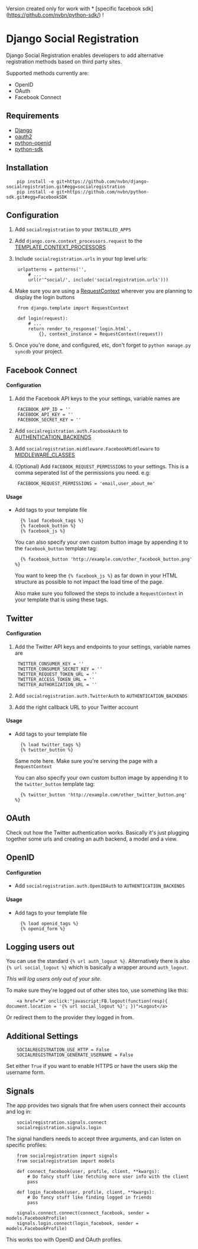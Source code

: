 Version created only for work with * [specific facebook sdk] (https://github.com/nvbn/python-sdk/) !

# Django Social Registration

Django Social Registration enables developers to add alternative registration
methods based on third party sites.

Supported methods currently are:

* OpenID
* OAuth
* Facebook Connect

## Requirements

* [Django](http://pypi.python.org/pypi/django/)
* [oauth2](http://pypi.python.org/pypi/oauth2/)
* [python-openid](http://pypi.python.org/pypi/python-openid)
* [python-sdk](https://github.com/facebook/python-sdk)

## Installation

		pip install -e git+https://github.com/nvbn/django-socialregistration.git#egg=socialregistration
		pip install -e git+https://github.com/nvbn/python-sdk.git#egg=FacebookSDK
	
## Configuration

1. Add `socialregistration` to your `INSTALLED_APPS`
2. Add `django.core.context_processors.request` to the [TEMPLATE_CONTEXT_PROCESSORS](http://docs.djangoproject.com/en/1.3/ref/settings/#template-context-processors)
3. Include `socialregistration.urls` in your top level urls:

		urlpatterns = patterns('', 
			# ...
			url(r'^social/', include('socialregistration.urls')))

4. Make sure you are using a [RequestContext](http://docs.djangoproject.com/en/1.3/ref/templates/api/#subclassing-context-requestcontext) wherever you are planning to display the
   login buttons
  
		from django.template import RequestContext
	
		def login(request):
			# ...
			return render_to_response('login.html',
				{}, context_instance = RequestContext(request))
				
5. Once you're done, and configured, etc, don't forget to `python manage.py syncdb` your project.

## Facebook Connect

#### Configuration

1. Add the Facebook API keys to the your settings, variable names are

		FACEBOOK_APP_ID = ''
		FACEBOOK_API_KEY = ''
		FACEBOOK_SECRET_KEY = ''

2. Add `socialregistration.auth.FacebookAuth` to [AUTHENTICATION_BACKENDS](http://docs.djangoproject.com/en/1.3/ref/settings/#authentication-backends)
3. Add `socialregistration.middleware.FacebookMiddleware` to [MIDDLEWARE_CLASSES](http://docs.djangoproject.com/en/1.3/ref/settings/#middleware-classes)
4. (Optional) Add `FACEBOOK_REQUEST_PERMISSIONS` to your settings. This is a comma seperated list of the permissions you need. e.g:

		FACEBOOK_REQUEST_PERMISSIONS = 'email,user_about_me'
        


#### Usage

* Add tags to your template file

		{% load facebook_tags %}
		{% facebook_button %}
		{% facebook_js %}
	
  You can also specify your own custom button image by appending it to the `facebook_button` template tag:

		{% facebook_button 'http://example.com/other_facebook_button.png' %}

  You want to keep the `{% facebook_js %}` as far down in your HTML structure as possible to 
  not impact the load time of the page.
  
  Also make sure you followed the steps to include a `RequestContext` in your template that 
  is using these tags.
  
## Twitter

#### Configuration  

1. Add the Twitter API keys and endpoints to your settings, variable names are

		TWITTER_CONSUMER_KEY = ''
	    TWITTER_CONSUMER_SECRET_KEY = ''
	    TWITTER_REQUEST_TOKEN_URL = ''
	    TWITTER_ACCESS_TOKEN_URL = ''
	    TWITTER_AUTHORIZATION_URL = ''
		
2. Add `socialregistration.auth.TwitterAuth` to `AUTHENTICATION_BACKENDS`
3. Add the right callback URL to your Twitter account

#### Usage

* Add tags to your template file

		{% load twitter_tags %}
		{% twitter_button %}
		
  Same note here. Make sure you're serving the page with a `RequestContext`

  You can also specify your own custom button image by appending it to the `twitter_button` template tag:

		{% twitter_button 'http://example.com/other_twitter_button.png' %}


## OAuth

Check out how the Twitter authentication works. Basically it's just plugging
together some urls and creating an auth backend, a model and a view.

## OpenID

#### Configuration

* Add `socialregistration.auth.OpenIDAuth` to `AUTHENTICATION_BACKENDS`

#### Usage

* Add tags to your template file

		{% load openid_tags %}
		{% openid_form %}
		
## Logging users out

You can use the standard `{% url auth_logout %}`. Alternatively there is also `{% url social_logout %}`
which is basically a wrapper around `auth_logout`.

*This will log users only out of your site*. 

To make sure they're logged out of other sites too, use something like this:

		<a href="#" onclick:"javascript:FB.logout(function(resp){ document.location = '{% url social_logout %}'; })">Logout</a>
		
Or redirect them to the provider they logged in from.

## Additional Settings

		SOCIALREGISTRATION_USE_HTTP = False
		SOCIALREGISTRATION_GENERATE_USERNAME = False

Set either `True` if you want to enable HTTPS or have the users skip the username form.


## Signals

The app provides two signals that fire when users connect their accounts and log in:

		socialregistration.signals.connect
		socialregistration.signals.login

The signal handlers needs to accept three arguments, and can listen on specific profiles:

		from socialregistration import signals
		from socialregistration import models
		
		def connect_facebook(user, profile, client, **kwargs):
			# Do fancy stuff like fetching more user info with the client
			pass
		
		def login_facebook(user, profile, client, **kwargs):
			# Do fancy stuff like finding logged in friends
			pass
		
		signals.connect.connect(connect_facebook, sender = models.FacebookProfile)
		signals.login.connect(login_facebook, sender = models.FacebookProfile)

This works too with OpenID and OAuth profiles.
